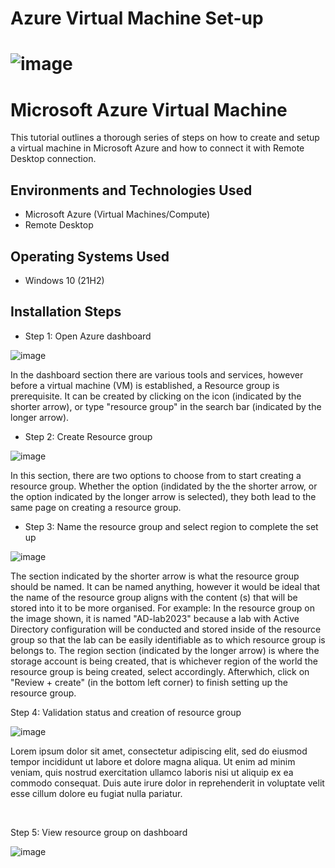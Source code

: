 # Azure Virtual Machine Set-up

# ![image](https://github.com/Meeksaint/Azure-Virtual-Machine/assets/150755308/b21de015-743d-4d9b-be87-8eff4c33cd35)

<p align="center">

</p> 

<h1>Microsoft Azure Virtual Machine </h1>
This tutorial outlines a thorough series of steps on how to create and setup a virtual machine in Microsoft Azure and how to connect it with Remote Desktop connection.<br />


<h2>Environments and Technologies Used</h2>

- Microsoft Azure (Virtual Machines/Compute)
- Remote Desktop

<h2>Operating Systems Used </h2>

- Windows 10</b> (21H2)




<h2>Installation Steps</h2>

- Step 1: Open Azure dashboard


![image](https://github.com/Meeksaint/Azure-Virtual-Machine/assets/150755308/2a0dc0a9-1e74-4925-a2b6-8e45ba189ed8)


In the dashboard section there are various tools and services, however before a virtual machine (VM) is established, a Resource group is prerequisite. It can be created by clicking on the icon (indicated by the shorter arrow), or type "resource group" in the search bar (indicated by the longer arrow).

- Step 2: Create Resource group

![image](https://github.com/Meeksaint/Azure-Virtual-Machine/assets/150755308/a1c9382f-b975-473e-a3a4-383f5c36bfaa)


In this section, there are two options to choose from to start creating a resource group. Whether the option (indidated by the the shorter arrow, or the option indicated by the longer arrow is selected), they both lead to the same page on creating a resource group.


- Step 3: Name the resource group and select region to complete the set up

![image](https://github.com/Meeksaint/Azure-Virtual-Machine/assets/150755308/0bcf6090-2168-49b0-9dc8-dc47b90e8dbe)

The section indicated by the shorter arrow is what the resource group should be named. It can be named anything, however it would be ideal that the name of the resource group aligns with the content (s) that will be stored into it to be more organised. For example: In the resource group on the image shown, it is named "AD-lab2023" because a lab with Active Directory configuration will be conducted and stored inside of the resource group so that the lab can be easily identifiable as to which resource group is belongs to. The region section (indicated by the longer arrow) is where the storage account is being created, that is whichever region of the world the resource group is being created, select accordingly. Afterwhich, click on "Review + create" (in the bottom left corner) to finish setting up the resource group.
</p>

Step 4: Validation status and creation of resource group


![image](https://github.com/Meeksaint/Azure-Virtual-Machine/assets/150755308/d1186480-0fc4-457a-950c-275d26b55bd3)

</p>
<p>
Lorem ipsum dolor sit amet, consectetur adipiscing elit, sed do eiusmod tempor incididunt ut labore et dolore magna aliqua. Ut enim ad minim veniam, quis nostrud exercitation ullamco laboris nisi ut aliquip ex ea commodo consequat. Duis aute irure dolor in reprehenderit in voluptate velit esse cillum dolore eu fugiat nulla pariatur.
</p>
<br />

Step 5: View resource group on dashboard

![image](https://github.com/Meeksaint/Azure-Virtual-Machine/assets/150755308/44759fa5-5b28-4145-b373-9caa85ca49c4)
